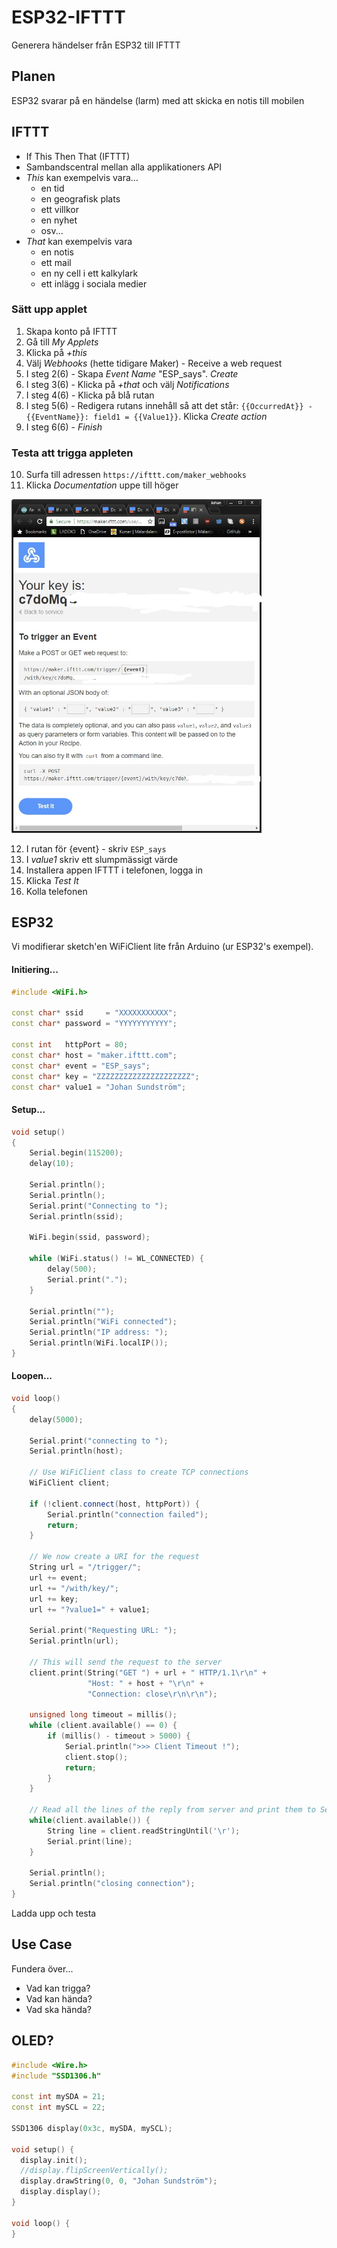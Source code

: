# ESP32-IFTTT
Generera händelser från ESP32 till IFTTT

## Planen
ESP32 svarar på en händelse (larm) med att skicka en notis till mobilen

## IFTTT
* If This Then That (IFTTT)
* Sambandscentral mellan alla applikationers API
* _This_ kan exempelvis vara...
  * en tid
  * en geografisk plats
  * ett villkor
  * en nyhet
  * osv...
* _That_ kan exempelvis vara 
  * en notis
  * ett mail
  * en ny cell i ett kalkylark
  * ett inlägg i sociala medier

### Sätt upp applet
1. Skapa konto på IFTTT
2. Gå till _My Applets_
3. Klicka på _+this_
4. Välj _Webhooks_ (hette tidigare Maker) - Receive a web request
5. I steg 2(6) - Skapa _Event Name_ "ESP_says". _Create_
6. I steg 3(6) - Klicka på _+that_ och välj _Notifications_
7. I steg 4(6) - Klicka på blå rutan
8. I steg 5(6) - Redigera rutans innehåll så att det står: ```{{OccurredAt}} - {{EventName}}: field1 = {{Value1}}```. Klicka _Create action_
9. I steg 6(6) - _Finish_

### Testa att trigga appleten
10. Surfa till adressen ```https://ifttt.com/maker_webhooks```
11. Klicka _Documentation_ uppe till höger

<img src="https://github.com/johansundstrom/esp32-ifttt/blob/master/images/ifttt_01.jpg" width="400">

12. I rutan för {event} - skriv ```ESP_says```
13. I _value1_ skriv ett slumpmässigt värde
14. Installera appen IFTTT i telefonen, logga in
15. Klicka _Test It_
16. Kolla telefonen

## ESP32
Vi modifierar sketch'en WiFiClient lite från Arduino (ur ESP32's exempel).

#### Initiering...
```c++
#include <WiFi.h>

const char* ssid     = "XXXXXXXXXXX";
const char* password = "YYYYYYYYYYY";

const int   httpPort = 80;
const char* host = "maker.ifttt.com";
const char* event = "ESP_says";
const char* key = "ZZZZZZZZZZZZZZZZZZZZZ";
const char* value1 = "Johan Sundström";
```

#### Setup...
```c++
void setup()
{
    Serial.begin(115200);
    delay(10);

    Serial.println();
    Serial.println();
    Serial.print("Connecting to ");
    Serial.println(ssid);

    WiFi.begin(ssid, password);

    while (WiFi.status() != WL_CONNECTED) {
        delay(500);
        Serial.print(".");
    }

    Serial.println("");
    Serial.println("WiFi connected");
    Serial.println("IP address: ");
    Serial.println(WiFi.localIP());
}
```

#### Loopen...

```c++
void loop()
{
    delay(5000);

    Serial.print("connecting to ");
    Serial.println(host);

    // Use WiFiClient class to create TCP connections
    WiFiClient client;

    if (!client.connect(host, httpPort)) {
        Serial.println("connection failed");
        return;
    }

    // We now create a URI for the request
    String url = "/trigger/";
    url += event;
    url += "/with/key/";
    url += key;
    url += "?value1=" + value1;

    Serial.print("Requesting URL: ");
    Serial.println(url);

    // This will send the request to the server
    client.print(String("GET ") + url + " HTTP/1.1\r\n" +
                 "Host: " + host + "\r\n" +
                 "Connection: close\r\n\r\n");
                 
    unsigned long timeout = millis();
    while (client.available() == 0) {
        if (millis() - timeout > 5000) {
            Serial.println(">>> Client Timeout !");
            client.stop();
            return;
        }
    }

    // Read all the lines of the reply from server and print them to Serial
    while(client.available()) {
        String line = client.readStringUntil('\r');
        Serial.print(line);
    }

    Serial.println();
    Serial.println("closing connection");
}
```

Ladda upp och testa

## Use Case
Fundera över...
* Vad kan trigga?
* Vad kan hända?
* Vad ska hända?

## OLED?

```c++
#include <Wire.h>
#include "SSD1306.h" 

const int mySDA = 21;
const int mySCL = 22;

SSD1306 display(0x3c, mySDA, mySCL);

void setup() {
  display.init();
  //display.flipScreenVertically();
  display.drawString(0, 0, "Johan Sundström");
  display.display();
}

void loop() {
}
```
